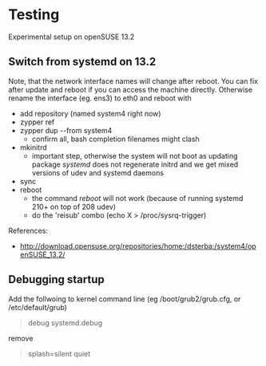 Testing
=======

Experimental setup on openSUSE 13.2

Switch from systemd on 13.2
---------------------------

Note, that the network interface names will change after reboot. You can fix
after update and reboot if you can access the machine directly. Otherwise
rename the interface (eg. ens3) to eth0 and reboot with

* add repository (named system4 right now)
* zypper ref
* zypper dup --from system4
  * confirm all, bash completion filenames might clash
* mkinitrd
  * important step, otherwise the system will not boot as updating package *systemd* does not regenerate initrd and we get mixed versions of udev and systemd daemons
* sync
* reboot
  * the command *reboot* will not work (because of running systemd 210+ on top of 208 udev)
  * do the 'reisub' combo (echo X > /proc/sysrq-trigger)

References:

* http://download.opensuse.org/repositories/home:/dsterba:/system4/openSUSE_13.2/

Debugging startup
-----------------

Add the follwoing to kernel command line (eg /boot/grub2/grub.cfg, or /etc/default/grub)

> debug systemd.debug

remove

> splash=silent quiet

